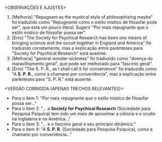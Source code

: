 <OBSERVAÇÕES E AJUSTES>
1. [Melhoria] "Repugnant as the mystical style of philosophizing maybe" foi traduzido como "Repugnante como o estilo místico de filosofar pode ser", que está um pouco literal. Sugerir "Por mais repugnante que o estilo místico de filosofar possa ser".
2. [Erro] "The Society for Psychical Research has been one means of bringing science and the occult together in England and America" foi traduzido corretamente, mas a explicação entre parênteses para "Society for Psychical Research" está ausente.
3. [Melhoria] "general wonder-sickness" foi traduzido como "doença do maravilhamento geral", que pode ser melhorado para "fascínio geral".
4. [Erro] "The S. P. R., as I shall call it for convenience" foi traduzido como "A **S. P. R.**, como a chamarei por conveniência", mas a explicação entre parênteses para "S. P. R." está ausente.

<VERSÃO CORRIGIDA (APENAS TRECHOS RELEVANTES)>
- Para o item 1: "Por mais repugnante que o estilo místico de filosofar possa ser..."
- Para o item 2: "... a **Society for Psychical Research** (Sociedade para Pesquisa Psíquica) tem sido um meio de aproximar a ciência e o oculto na Inglaterra e na América..."
- Para o item 3: "... e o fascínio geral é seu princípio dinâmico."
- Para o item 4: "A **S. P. R.** (Sociedade para Pesquisa Psíquica), como a chamarei por conveniência..."